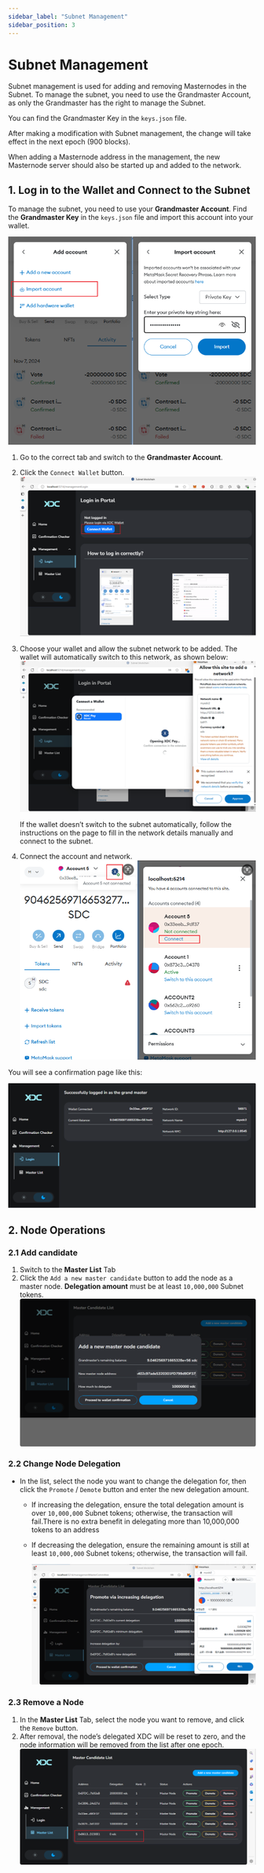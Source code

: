 ```yaml
---
sidebar_label: "Subnet Management"
sidebar_position: 3
---
```


# Subnet Management

Subnet management is used for adding and removing Masternodes in the Subnet. To manage the subnet, you need to use the Grandmaster Account, as only the Grandmaster has the right to manage the Subnet.

You can find the Grandmaster Key in the `keys.json` file.

After making a modification with Subnet management, the change will take effect in the next epoch (900 blocks).

When adding a Masternode address in the management, the new Masternode server should also be started up and added to the network.

## 1. Log in to the Wallet and Connect to the Subnet

To manage the subnet, you need to use your **Grandmaster Account**. Find the **Grandmaster Key** in the `keys.json` file and import this account into your wallet.

![import_account](img/import_account.png)

1. Go to the correct tab and switch to the **Grandmaster Account**.
2. Click the `Connect Wallet` button.
   ![connect_wallet](img/connect_wallet.png)

3. Choose your wallet and allow the subnet network to be added. The wallet will automatically switch to this network, as shown below:
   ![switch_to_subnet](img/switch_subnet.png)

   If the wallet doesn’t switch to the subnet automatically, follow the instructions on the page to fill in the network details manually and connect to the subnet.

4. Connect the account and network.
   ![account_connection](img/account_connect.png)

You will see a confirmation page like this:

![successful_connection_confirmation](img/successful_connection_confirmation.png)

## 2. Node Operations

### 2.1 Add candidate

1. Switch to the **Master List** Tab
2. Click the `Add a new master candidate` button to add the node as a master node. **Delegation amount** must be at least `10,000,000` Subnet tokens.
   ![add_master_node_candidate](img/add_master_node_candidate.png)

### 2.2 Change Node Delegation

- In the list, select the node you want to change the delegation for, then click the `Promote` / `Demote` button and enter the new delegation amount.

  - If increasing the delegation, ensure the total delegation amount is over `10,000,000` Subnet tokens; otherwise, the transaction will fail.There is no extra benefit in delegating more than 10,000,000 tokens to an address
  - If decreasing the delegation, ensure the remaining amount is still at least `10,000,000` Subnet tokens; otherwise, the transaction will fail.

    ![promote_node_delegate](img/promote_node_delegate.png)

### 2.3 Remove a Node

1. In the **Master List** Tab, select the node you want to remove, and click the `Remove` button.
2. After removal, the node’s delegated XDC will be reset to zero, and the node information will be removed from the list after one epoch.
   ![remove_master_node](img/remove_master_node.png)
